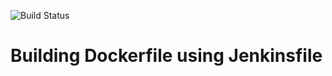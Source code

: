 ![Build Status](http://localhost:8080/buildStatus/icon?job=Jenkinsfile)
# Building Dockerfile using Jenkinsfile
